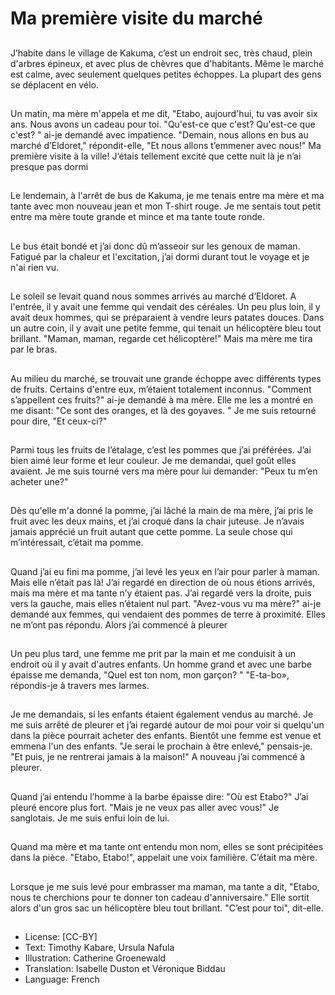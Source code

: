 # Ma première visite du marché

##
J’habite dans le village de Kakuma,
c’est un endroit sec, très chaud,
plein d'arbres épineux, et avec plus
de chèvres que d'habitants.
Même le marché est calme, avec
seulement quelques petites
échoppes. La plupart des gens se
déplacent en vélo.

##
Un matin, ma mère m'appela et me dit, "Etabo,
aujourd'hui, tu vas avoir six ans. Nous avons un
cadeau pour toi.
"Qu'est-ce que c'est? Qu'est-ce que c'est? " ai-je
demandé avec impatience.
"Demain, nous allons en bus au marché d’Eldoret,"
répondit-elle, "Et nous allons t’emmener avec nous!"
Ma première visite à la ville! J‘étais tellement excité
que cette nuit là je n’ai presque pas dormi

##
Le lendemain, à l'arrêt de bus de
Kakuma, je me tenais entre ma
mère et ma tante avec mon
nouveau jean et mon T-shirt rouge.
Je me sentais tout petit entre ma
mère toute grande et mince et ma
tante toute ronde.

##
Le bus était bondé et j’ai donc dû
m’asseoir sur les genoux de
maman.
Fatigué par la chaleur et
l'excitation, j’ai dormi durant tout le
voyage et je n'ai rien vu.

##
Le soleil se levait quand nous sommes arrivés au
marché d’Eldoret.
A l'entrée, il y avait une femme qui vendait des
céréales. Un peu plus loin, il y avait deux hommes,
qui se préparaient à vendre leurs patates douces.
Dans un autre coin, il y avait une petite femme, qui
tenait un hélicoptère bleu tout brillant.
"Maman, maman, regarde cet hélicoptère!" Mais ma
mère me tira par le bras.

##
Au milieu du marché, se trouvait une grande
échoppe avec différents types de fruits.
Certains d'entre eux, m’étaient totalement inconnus.
"Comment s’appellent ces fruits?" ai-je demandé à
ma mère.
Elle me les a montré en me disant: "Ce sont des
oranges, et là des goyaves. "
Je me suis retourné pour dire, "Et ceux-ci?"

##
Parmi tous les fruits de l’étalage,
c’est les pommes que j’ai préférées.
J’ai bien aimé leur forme et leur
couleur. Je me demandai, quel goût
elles avaient.
Je me suis tourné vers ma mère
pour lui demander: "Peux tu m’en
acheter une?"

##
Dès qu'elle m'a donné la pomme,
j’ai lâché la main de ma mère, j’ai
pris le fruit avec les deux mains, et
j’ai croqué dans la chair juteuse.
Je n’avais jamais apprécié un fruit
autant que cette pomme. La seule
chose qui m’intéressait, c’était ma
pomme.

##
Quand j’ai eu fini ma pomme, j’ai levé les yeux en
l’air pour parler à maman.
Mais elle n’était pas là! J’ai regardé en direction de
où nous étions arrivés, mais ma mère et ma tante
n’y étaient pas. J’ai regardé vers la droite, puis vers
la gauche, mais elles n’étaient nul part.
"Avez-vous vu ma mère?" ai-je demandé aux
femmes, qui vendaient des pommes de terre à
proximité. Elles ne m’ont pas répondu. Alors j’ai
commencé à pleurer

##
Un peu plus tard, une femme me
prit par la main et me conduisit à
un endroit où il y avait d'autres
enfants.
Un homme grand et avec une barbe
épaisse me demanda, "Quel est ton
nom, mon garçon? "
"E-ta-bo», répondis-je à travers mes
larmes.

##
Je me demandais, si les enfants
étaient également vendus au
marché.
Je me suis arrêté de pleurer et j’ai
regardé autour de moi pour voir si
quelqu'un dans la pièce pourrait
acheter des enfants. Bientôt une
femme est venue et emmena l'un
des enfants.
"Je serai le prochain à être enlevé,"
pensais-je. "Et puis, je ne rentrerai
jamais à la maison!" A nouveau j’ai
commencé à pleurer.

##
Quand j’ai entendu l’homme à la
barbe épaisse dire: "Où est Etabo?"
J’ai pleuré encore plus fort.
"Mais je ne veux pas aller avec
vous!" Je sanglotais.
Je me suis enfui loin de lui.

##
Quand ma mère et ma tante ont
entendu mon nom, elles se sont
précipitées dans la pièce.
"Etabo, Etabo!", appelait une voix
familière. C’était ma mère.

##
Lorsque je me suis levé pour
embrasser ma maman, ma tante a
dit, "Etabo, nous te cherchions pour
te donner ton cadeau
d'anniversaire."
Elle sortit alors d'un gros sac un
hélicoptère bleu tout brillant.
"C’est pour toi", dit-elle.

##
* License: [CC-BY]
* Text: Timothy Kabare, Ursula Nafula
* Illustration: Catherine Groenewald
* Translation: Isabelle Duston et Véronique Biddau
* Language: French
